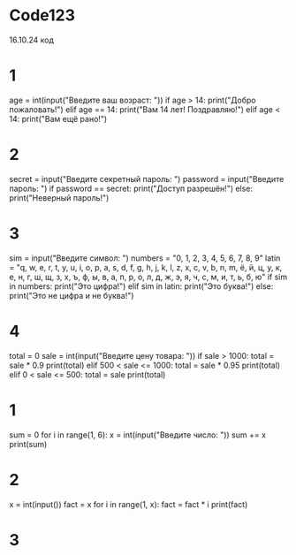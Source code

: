 # Code123
16.10.24 код
# 1
age = int(input("Введите ваш возраст: "))
if age > 14:
    print("Добро пожаловать!")
elif age == 14:
    print("Вам 14 лет! Поздравляю!")
elif age < 14:
    print("Вам ещё рано!")
# 2
secret = input("Введите секретный пароль: ")
password = input("Введите пароль: ")
if password == secret:
    print("Доступ разрешён!")
else:
    print("Неверный пароль!")

# 3
sim = input("Введите символ: ")
numbers = "0, 1, 2, 3, 4, 5, 6, 7, 8, 9"
latin = "q, w, e, r, t, y, u, i, o, p, a, s, d, f, g, h, j, k, l, z, x, c, v, b, n, m, ё, й, ц, у, к, е, н, г, ш, щ, з, х, ъ, ф, ы, в, а, п, р, о, л, д, ж, э, я, ч, с, м, и, т, ь, б, ю"
if sim in numbers:
    print("Это цифра!")
elif sim in latin:
    print("Это буква!")
else:
    print("Это не цифра и не буква!")

# 4
total = 0
sale = int(input("Введите цену товара: "))
if sale > 1000:
    total = sale * 0.9
    print(total)
elif 500 < sale <= 1000:
    total = sale * 0.95
    print(total)
elif  0 < sale <= 500:
    total = sale
    print(total)

# 1
sum = 0
for i in range(1, 6):
    x = int(input("Введите число: "))
    sum += x
print(sum)

# 2
x = int(input())
fact = x
for i in range(1, x):
    fact = fact * i
print(fact)

# 3
